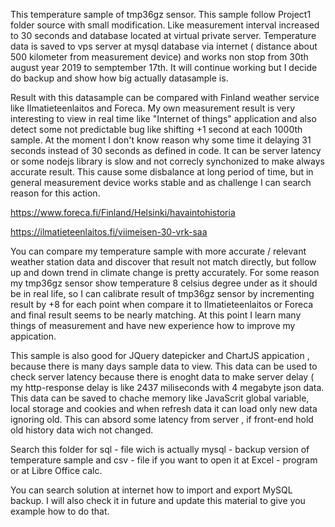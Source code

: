 
This temperature sample of tmp36gz sensor. This sample follow Project1 folder source with small modification. Like measurement interval increased to 30 seconds and database located at virtual private server. Temperature data is saved to vps server at mysql database via internet ( distance about 500 kilometer from measurement device) and works non stop from 30th august year 2019 to semptember 17th. It will continue working but I decide do backup and show how big actually datasample is. 


Result with this datasample can be compared with Finland weather service like Ilmatieteenlaitos and Foreca. My own measurement result is very interesting to view in real time like "Internet of things" application and also detect some not predictable bug like shifting +1 second at each 1000th sample. At the moment I don't know reason why some time it delaying 31 seconds instead of 30 seconds as defined in code. It can be server latency or some nodejs library is slow and not correcly synchonized to make always accurate result. This cause some disbalance at long period of time, but in general measurement device works stable and as challenge I can search reason for this action.

https://www.foreca.fi/Finland/Helsinki/havaintohistoria

https://ilmatieteenlaitos.fi/viimeisen-30-vrk-saa

You can compare my temperature sample with more accurate / relevant weather station data and discover that result not match directly, but follow up and down trend in climate change is pretty accurately. For some reason my tmp36gz sensor show temperature 8 celsius degree under as it should be in real life, so I can calibrate result of tmp36gz sensor by incrementing result by +8 for each point when compare it to Ilmatieteenlaitos or Foreca and final result seems to be nearly matching. At this point I learn many things of measurement and have new experience how to improve my appication.

This sample is also good for JQuery datepicker and ChartJS appication , because there is many days sample data to view. This data can be used to check server latency because there is enoght data to make server delay ( my http-response delay is like 2437 miliseconds with 4 megabyte json data. This data can be saved to chache memory like JavaScrit global variable, local storage and cookies and when refresh data it can load only new data ignoring old. This can absord some latency from server , if front-end hold old history data wich not changed.  

Search this folder for sql - file wich is actually mysql - backup version of temperature sample and csv - file if you want to open it at Excel - program or at Libre Office calc.

You can search solution at internet how to import and export MySQL backup. I will also check it in future and update this material to give you example how to do that.